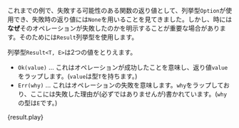 <!-- We've seen that the `Option` enum can be used as a return value from functions
that may fail, where `None` can be returned to indicate failure. However,
sometimes it is important to express *why* an operation failed. To do this we
have the `Result` enum. -->
これまでの例で、失敗する可能性のある関数の返り値として、列挙型`Option`が使用でき、失敗時の返り値には`None`を用いることを見てきました。しかし、時には**なぜ**そのオペレーションが失敗したのかを明示することが重要な場合があります。そのためには`Result`列挙型を使用します。

<!-- The `Result<T, E>` enum has two variants: -->
列挙型`Result<T, E>`は2つの値をとりえます。

<!-- * `Ok(value)` which indicates that the operation succeeded, and wraps the
  `value` returned by the operation. (`value` has type `T`)
* `Err(why)`, which indicates that the operation failed, and wraps `why`,
  which (hopefully) explains the cause of the failure. (`why` has type `E`) -->
* `Ok(value)` ... これはオペレーションが成功したことを意味し、返り値`value`をラップします。(`value`は型`T`を持ちます。)
* `Err(why)` ... これはオペレーションの失敗を意味します。`why`をラップしており、ここには失敗した理由が(必ずではありませんが)書かれています。(`why`の型は`E`です。)

{result.play}
